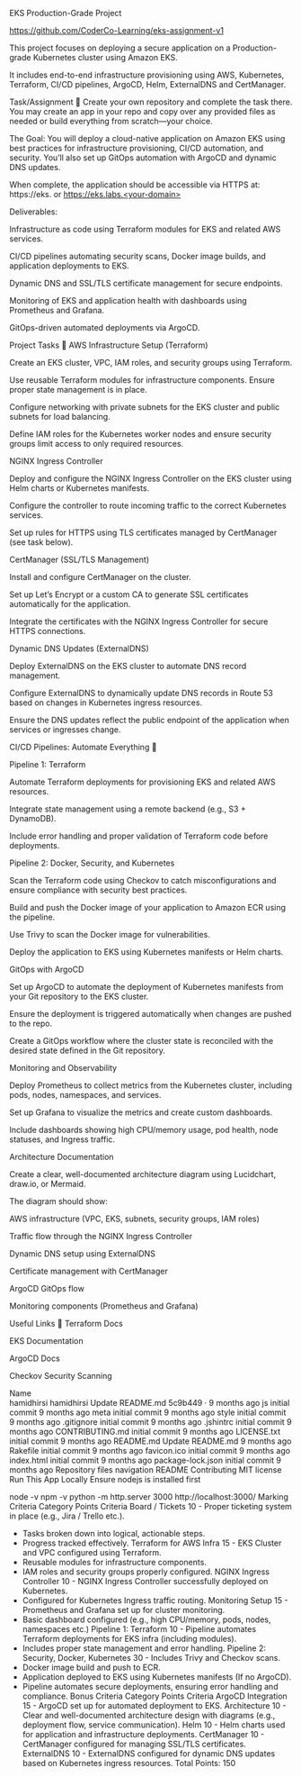 EKS Production-Grade Project

https://github.com/CoderCo-Learning/eks-assignment-v1


This project focuses on deploying a secure application on a Production-grade Kubernetes cluster using Amazon EKS. 

It includes end-to-end infrastructure provisioning using AWS, Kubernetes, Terraform, CI/CD pipelines, ArgoCD, Helm, ExternalDNS and CertManager.

Task/Assignment 📝
Create your own repository and complete the task there. You may create an app in your repo and copy over any provided files as needed or build everything from scratch—your choice.

The Goal:
You will deploy a cloud-native application on Amazon EKS using best practices for infrastructure provisioning, CI/CD automation, and security. You’ll also set up GitOps automation with ArgoCD and dynamic DNS updates.

When complete, the application should be accessible via HTTPS at:
https://eks.<your-domain> or https://eks.labs.<your-domain>

Deliverables:

Infrastructure as code using Terraform modules for EKS and related AWS services.

CI/CD pipelines automating security scans, Docker image builds, and application deployments to EKS.

Dynamic DNS and SSL/TLS certificate management for secure endpoints.

Monitoring of EKS and application health with dashboards using Prometheus and Grafana.

GitOps-driven automated deployments via ArgoCD.

Project Tasks 🔧
AWS Infrastructure Setup (Terraform)

Create an EKS cluster, VPC, IAM roles, and security groups using Terraform.

Use reusable Terraform modules for infrastructure components. Ensure proper state management is in place.

Configure networking with private subnets for the EKS cluster and public subnets for load balancing.

Define IAM roles for the Kubernetes worker nodes and ensure security groups limit access to only required resources.

NGINX Ingress Controller

Deploy and configure the NGINX Ingress Controller on the EKS cluster using Helm charts or Kubernetes manifests.

Configure the controller to route incoming traffic to the correct Kubernetes services.

Set up rules for HTTPS using TLS certificates managed by CertManager (see task below).

CertManager (SSL/TLS Management)

Install and configure CertManager on the cluster.

Set up Let’s Encrypt or a custom CA to generate SSL certificates automatically for the application.

Integrate the certificates with the NGINX Ingress Controller for secure HTTPS connections.

Dynamic DNS Updates (ExternalDNS)

Deploy ExternalDNS on the EKS cluster to automate DNS record management.

Configure ExternalDNS to dynamically update DNS records in Route 53 based on changes in Kubernetes ingress resources.

Ensure the DNS updates reflect the public endpoint of the application when services or ingresses change.

CI/CD Pipelines: Automate Everything 🚀

Pipeline 1: Terraform

Automate Terraform deployments for provisioning EKS and related AWS resources.

Integrate state management using a remote backend (e.g., S3 + DynamoDB).

Include error handling and proper validation of Terraform code before deployments.

Pipeline 2: Docker, Security, and Kubernetes

Scan the Terraform code using Checkov to catch misconfigurations and ensure compliance with security best practices.

Build and push the Docker image of your application to Amazon ECR using the pipeline.

Use Trivy to scan the Docker image for vulnerabilities.

Deploy the application to EKS using Kubernetes manifests or Helm charts.

GitOps with ArgoCD

Set up ArgoCD to automate the deployment of Kubernetes manifests from your Git repository to the EKS cluster.

Ensure the deployment is triggered automatically when changes are pushed to the repo.

Create a GitOps workflow where the cluster state is reconciled with the desired state defined in the Git repository.

Monitoring and Observability

Deploy Prometheus to collect metrics from the Kubernetes cluster, including pods, nodes, namespaces, and services.

Set up Grafana to visualize the metrics and create custom dashboards.

Include dashboards showing high CPU/memory usage, pod health, node statuses, and Ingress traffic.

Architecture Documentation

Create a clear, well-documented architecture diagram using Lucidchart, draw.io, or Mermaid.

The diagram should show:

AWS infrastructure (VPC, EKS, subnets, security groups, IAM roles)

Traffic flow through the NGINX Ingress Controller

Dynamic DNS setup using ExternalDNS

Certificate management with CertManager

ArgoCD GitOps flow

Monitoring components (Prometheus and Grafana)

Useful Links 🔗
Terraform Docs

EKS Documentation

ArgoCD Docs

Checkov Security Scanning


Name		
hamidhirsi
hamidhirsi
Update README.md
5c9b449
 · 
9 months ago
js
initial commit
9 months ago
meta
initial commit
9 months ago
style
initial commit
9 months ago
.gitignore
initial commit
9 months ago
.jshintrc
initial commit
9 months ago
CONTRIBUTING.md
initial commit
9 months ago
LICENSE.txt
initial commit
9 months ago
README.md
Update README.md
9 months ago
Rakefile
initial commit
9 months ago
favicon.ico
initial commit
9 months ago
index.html
initial commit
9 months ago
package-lock.json
initial commit
9 months ago
Repository files navigation
README
Contributing
MIT license
Run This App Locally
Ensure nodejs is installed first

node -v 
npm -v
python -m http.server 3000
http://localhost:3000/
Marking Criteria
Category	Points	Criteria
Board / Tickets	10	- Proper ticketing system in place (e.g., Jira / Trello etc.).
- Tasks broken down into logical, actionable steps.
- Progress tracked effectively.
Terraform for AWS Infra	15	- EKS Cluster and VPC configured using Terraform.
- Reusable modules for infrastructure components.
- IAM roles and security groups properly configured.
NGINX Ingress Controller	10	- NGINX Ingress Controller successfully deployed on Kubernetes.
- Configured for Kubernetes Ingress traffic routing.
Monitoring Setup	15	- Prometheus and Grafana set up for cluster monitoring.
- Basic dashboard configured (e.g., high CPU/memory, pods, nodes, namespaces etc.)
Pipeline 1: Terraform	10	- Pipeline automates Terraform deployments for EKS infra (including modules).
- Includes proper state management and error handling.
Pipeline 2: Security, Docker, Kubernetes	30	- Includes Trivy and Checkov scans.
- Docker image build and push to ECR.
- Application deployed to EKS using Kubernetes manifests (If no ArgoCD).
- Pipeline automates secure deployments, ensuring error handling and compliance.
Bonus Criteria
Category	Points	Criteria
ArgoCD Integration	15	- ArgoCD set up for automated deployment to EKS.
Architecture	10	- Clear and well-documented architecture design with diagrams (e.g., deployment flow, service communication).
Helm	10	- Helm charts used for application and infrastructure deployments.
CertManager	10	- CertManager configured for managing SSL/TLS certificates.
ExternalDNS	10	- ExternalDNS configured for dynamic DNS updates based on Kubernetes ingress resources.
Total Points: 150